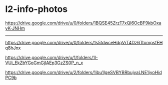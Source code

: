 # l2-info-photos
https://drive.google.com/drive/u/0/folders/1BQSE45ZrzT7xQI6OcBF9kbOxayK-JNHm



------------------------------------------------------------------------------------------

https://drive.google.com/drive/u/0/folders/1s5tdwceHdqVrT4Dz6TtompsfEHq8hJnx

https://drive.google.com/drive/u/1/folders/1l-VUi_EkZbYGoGmGjIAEp3GzZS0P_n_x

https://drive.google.com/drive/u/2/folders/1ibu1lgeSVBYBRbujyaLNE1iyoHidPC9b


